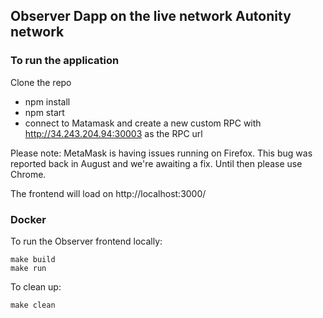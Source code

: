 
## Observer Dapp on the live network Autonity network

### To run the application

Clone the repo

- npm install
- npm start
- connect to Matamask and create a new custom RPC with http://34.243.204.94:30003 as the RPC url

Please note: MetaMask is having issues running on Firefox. This bug was reported back in August and we're awaiting a fix. Until then please use Chrome.

The frontend will load on http://localhost:3000/

### Docker
To run the Observer frontend locally:
```
make build
make run
```

To clean up:
```
make clean
```
